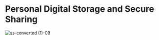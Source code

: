 # Personal Digital Storage and Secure Sharing

   
![ss-converted (1)-09](https://user-images.githubusercontent.com/48589838/75035482-93a43180-54d5-11ea-9f11-ba3ec94f5666.jpg)

